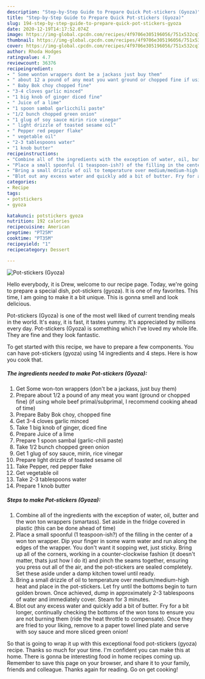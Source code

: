 ```yaml
---
description: "Step-by-Step Guide to Prepare Quick Pot-stickers (Gyoza)"
title: "Step-by-Step Guide to Prepare Quick Pot-stickers (Gyoza)"
slug: 194-step-by-step-guide-to-prepare-quick-pot-stickers-gyoza
date: 2020-12-19T14:17:52.074Z
image: https://img-global.cpcdn.com/recipes/4f9706e305196056/751x532cq70/pot-stickers-gyoza-recipe-main-photo.jpg
thumbnail: https://img-global.cpcdn.com/recipes/4f9706e305196056/751x532cq70/pot-stickers-gyoza-recipe-main-photo.jpg
cover: https://img-global.cpcdn.com/recipes/4f9706e305196056/751x532cq70/pot-stickers-gyoza-recipe-main-photo.jpg
author: Rhoda Hodges
ratingvalue: 4.7
reviewcount: 36376
recipeingredient:
- " Some wonton wrappers dont be a jackass just buy them"
- " about 12 a pound of any meat you want ground or chopped fine if using whole beef primalsubprimal I recommend cooking ahead of time"
- " Baby Bok choy chopped fine"
- "3-4 cloves garlic minced"
- "1 big knob of ginger diced fine"
- " Juice of a lime"
- "1 spoon sambal garlicchili paste"
- "1/2 bunch chopped green onion"
- "1 glug of soy sauce mirin rice vinegar"
- " light drizzle of toasted sesame oil"
- " Pepper red pepper flake"
- " vegetable oil"
- "2-3 tablespoons water"
- "1 knob butter"
recipeinstructions:
- "Combine all of the ingredients with the exception of water, oil, butter and the won ton wrappers (smartass). Set aside in the fridge covered in plastic (this can be done ahead of time)"
- "Place a small spoonful (1 teaspoon-ish?) of the filling in the center of a won ton wrapper. Dip your finger in some warm water and run along the edges of the wrapper. You don&#39;t want it sopping wet, just sticky. Bring up all of the corners, working in a counter-clockwise fashion (it doesn&#39;t matter, thats just how I do it) and pinch the seams together, ensuring you press out all of the air, and the pot-stickers are sealed completely. Set these aside under a damp kitchen towel until ready."
- "Bring a small drizzle of oil to temperature over medium/medium-high heat and place in the pot-stickers. Let fry until the bottoms begin to turn golden brown. Once achieved, dump in approximately 2-3 tablespoons of water and immediately cover. Steam for 3 minutes."
- "Blot out any excess water and quickly add a bit of butter. Fry for a bit longer, continually checking the bottoms of the won tons to ensure you are not burning them (ride the heat throttle to compensate). Once they are fried to your liking, remove to a paper towel lined plate and serve with soy sauce and more sliced green onion!"
categories:
- Recipe
tags:
- potstickers
- gyoza

katakunci: potstickers gyoza 
nutrition: 192 calories
recipecuisine: American
preptime: "PT25M"
cooktime: "PT35M"
recipeyield: "1"
recipecategory: Dessert

---
```



![Pot-stickers (Gyoza)](https://img-global.cpcdn.com/recipes/4f9706e305196056/751x532cq70/pot-stickers-gyoza-recipe-main-photo.jpg)

Hello everybody, it is Drew, welcome to our recipe page. Today, we're going to prepare a special dish, pot-stickers (gyoza). It is one of my favorites. This time, I am going to make it a bit unique. This is gonna smell and look delicious.



Pot-stickers (Gyoza) is one of the most well liked of current trending meals in the world. It's easy, it is fast, it tastes yummy. It's appreciated by millions every day. Pot-stickers (Gyoza) is something which I've loved my whole life. They are fine and they look fantastic.


To get started with this recipe, we have to prepare a few components. You can have pot-stickers (gyoza) using 14 ingredients and 4 steps. Here is how you cook that.

<!--inarticleads1-->

##### The ingredients needed to make Pot-stickers (Gyoza):

1. Get  Some won-ton wrappers (don&#39;t be a jackass, just buy them)
1. Prepare  about 1/2 a pound of any meat you want (ground or chopped fine) (if using whole beef primal/subprimal, I recommend cooking ahead of time)
1. Prepare  Baby Bok choy, chopped fine
1. Get 3-4 cloves garlic minced
1. Take 1 big knob of ginger, diced fine
1. Prepare  Juice of a lime
1. Prepare 1 spoon sambal (garlic-chili paste)
1. Take 1/2 bunch chopped green onion
1. Get 1 glug of soy sauce, mirin, rice vinegar
1. Prepare  light drizzle of toasted sesame oil
1. Take  Pepper, red pepper flake
1. Get  vegetable oil
1. Take 2-3 tablespoons water
1. Prepare 1 knob butter




<!--inarticleads2-->

##### Steps to make Pot-stickers (Gyoza):

1. Combine all of the ingredients with the exception of water, oil, butter and the won ton wrappers (smartass). Set aside in the fridge covered in plastic (this can be done ahead of time)
1. Place a small spoonful (1 teaspoon-ish?) of the filling in the center of a won ton wrapper. Dip your finger in some warm water and run along the edges of the wrapper. You don&#39;t want it sopping wet, just sticky. Bring up all of the corners, working in a counter-clockwise fashion (it doesn&#39;t matter, thats just how I do it) and pinch the seams together, ensuring you press out all of the air, and the pot-stickers are sealed completely. Set these aside under a damp kitchen towel until ready.
1. Bring a small drizzle of oil to temperature over medium/medium-high heat and place in the pot-stickers. Let fry until the bottoms begin to turn golden brown. Once achieved, dump in approximately 2-3 tablespoons of water and immediately cover. Steam for 3 minutes.
1. Blot out any excess water and quickly add a bit of butter. Fry for a bit longer, continually checking the bottoms of the won tons to ensure you are not burning them (ride the heat throttle to compensate). Once they are fried to your liking, remove to a paper towel lined plate and serve with soy sauce and more sliced green onion!




So that is going to wrap it up with this exceptional food pot-stickers (gyoza) recipe. Thanks so much for your time. I'm confident you can make this at home. There is gonna be interesting food in home recipes coming up. Remember to save this page on your browser, and share it to your family, friends and colleague. Thanks again for reading. Go on get cooking!
